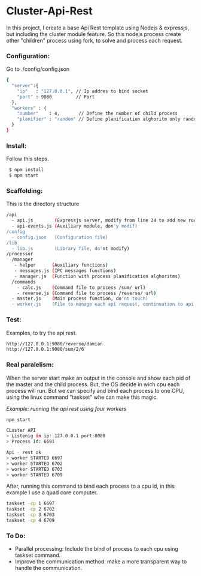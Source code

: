 # Cluster-Api-Rest
In this project, I create a base Api Rest template using Nodejs & expressjs, but including the cluster module feature. So this nodejs process create other "children" process using fork, to solve and process each request.

### Configuration:
Go to ./config/config.json
```sh
{
  "server":{
    "ip"   : "127.0.0.1", // Ip addres to bind socket
    "port" : 9080         // Port  
  },
  "workers" : {
    "number"    : 4,       // Define the number of child process      
    "planifier" : "random" // Define planification alghoritm only random available.
  }
}
```

### Install:
Follow this steps.
```sh
 $ npm install
 $ npm start
```

### Scaffolding:
This is the directory structure

```sh
/api
  - api.js        (Expressjs server, modify from line 24 to add new routes) 
  - api-events.js (Auxiliary module, don'y modif)
/config
  - config.json   (Configuration file)
/lib
  - lib.js        (Library file, do'nt modify)
/processor
  /manager
   - helper      (Auxiliary functions)
   - messages.js (IPC messages functions)
   - manager.js  (Function with process planification alghoritms)
  /commands
    - calc.js    (Command file to process /sum/ url)
    - reverse.js (Command file to process /reverse/ url)
  - master.js    (Main process function, do'nt touch)
  - worker.js    (File to manage each api request, continuation to api.js)
```

### Test:
Examples, to try the api rest.
```sh
http://127.0.0.1:9080/reverse/damian
http://127.0.0.1:9080/sum/2/6
```
### Real paralelism:
When the server start make an output in the console and show each pid of the master and the child process.
But, the OS decide in wich cpu each process will run. But we can specify and bind each process to one CPU, using
the linux command "taskset" whe can make this magic.

*Example: running the api rest using four workers*

```sh
npm start

CLuster API
> Listenig in ip: 127.0.0.1 port:8080
> Process Id: 6691

Api - rest ok
> worker STARTED 6697
> worker STARTED 6702
> worker STARTED 6703
> worker STARTED 6709
```
After, running this command to bind each process to a cpu id, in this example I use a quad core computer.

```sh
taskset -cp 1 6697
taskset -cp 2 6702
taskset -cp 3 6703
taskset -cp 4 6709
```

### To Do:
- Parallel processing: Include the bind of process to each cpu using taskset command.
- Improve the communication method: make a more transparent way to handle the communication.
